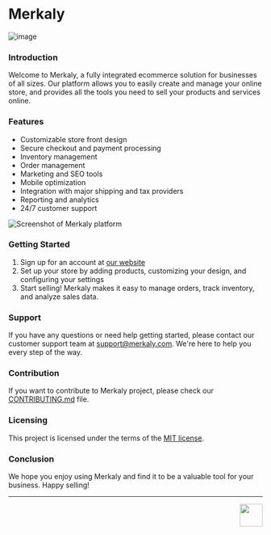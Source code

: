 # Merkaly

![image](https://user-images.githubusercontent.com/16559276/215105133-9ea810c3-aafb-4740-ac23-78470606af30.png)


### Introduction
Welcome to Merkaly, a fully integrated ecommerce solution for businesses of all sizes. Our platform allows you to easily create and manage your online store, and provides all the tools you need to sell your products and services online.

### Features
- Customizable store front design 
- Secure checkout and payment processing
- Inventory management 
- Order management 
- Marketing and SEO tools 
- Mobile optimization 
- Integration with major shipping and tax providers 
- Reporting and analytics 
- 24/7 customer support

![Screenshot of Merkaly platform](https://merkaly.com/screenshot.png)

### Getting Started
1. Sign up for an account at [our website](https://merkaly.com)
2. Set up your store by adding products, customizing your design, and configuring your settings 
3. Start selling! Merkaly makes it easy to manage orders, track inventory, and analyze sales data.

### Support
If you have any questions or need help getting started, please contact our customer support team at support@merkaly.com. We're here to help you every step of the way.

### Contribution
If you want to contribute to Merkaly project, please check our [CONTRIBUTING.md](https://github.com/merkaly/CONTRIBUTING.md) file.

### Licensing
This project is licensed under the terms of the [MIT license](https://github.com/merkaly/LICENSE).

### Conclusion
We hope you enjoy using Merkaly and find it to be a valuable tool for your business. Happy selling!

<hr>

<a href="https://www.merkaly.io">
 <img src="https://www.merkaly.io/icon.png" align="right" height="45px">
</a>
